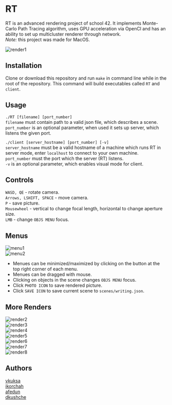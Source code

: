 # RT
RT is an advanced rendering project of school 42. It implements Monte-Carlo Path Tracing algorithm, 
uses GPU acceleration via OpenCl and has an ability to set up multicluster renderer through network.  
*Note:* this project was made for MacOS.

![render1](images/RT_abstraction_171234_samples.png)
  
## Installation
Clone or download this repository and run `make` in command line while in the root of the repository.
This command will build executables called `RT` and `client`.  
  
## Usage
`./RT [filename] [port_number]`  
`filename` must contain path to a valid json file, which describes a scene.  
`port_number` is an optional parameter, when used it sets up server, which listens the given port.  
  
 `./client [server_hostname] [port_number] [-v]`  
 `server_hostname` must be a valid hostname of a machine which runs RT in server mode, 
 enter `localhost` to connect to your own machine.  
 `port_number` must the port which the server (RT) listens.  
 `-v` is an optional parameter, which enables visual mode for client.  
 
 ## Controls
 `WASD, QE` - rotate camera.  
 `Arrows, LSHIFT, SPACE` - move camera.  
 `P` - save picture.  
 `Mousewheel` - vertical to change focal length, horizontal to change aperture size.  
 `LMB` - change `OBJS MENU` focus.  
 
 ## Menus
 ![menu1](images/Interface1.png)  
 ![menu2](images/Interface2.png)  
 - Menues can be minimized/maximized by clicking on the button at the top right corner of each menu.  
 - Menues can be dragged with mouse.  
 - Clicking on objects in the scene changes `OBJS MENU` focus.  
 - Click `PHOTO ICON` to save rendered picture.  
 - Click `SAVE ICON` to save current scene to `scenes/writing.json`.  
 
 ## More Renders
 ![render2](images/RT_reflections.png)  
 ![render3](images/RT_refraction.png)  
 ![render4](images/RT_composed_colors.png)  
 ![render5](images/RT_soft_shadow.png)  
 ![render6](images/RT_recursion.png)  
 ![render7](images/RT_21194_samples.png)  
  ![render8](images/RT_3256_samples.png)  
   
 ## Authors
 [vkuksa](https://github.com/VolodymyrKuksa)  
 [ikorchah](https://github.com/ikorchah)  
 [afedun](https://github.com/FedunAnton)  
 [dkushche](https://github.com/dkushche)  
